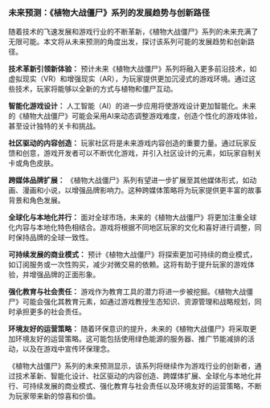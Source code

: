 ### 未来预测：《植物大战僵尸》系列的发展趋势与创新路径

随着技术的飞速发展和游戏行业的不断革新，《植物大战僵尸》系列的未来充满了无限可能。本文将从未来预测的角度出发，探讨该系列可能的发展趋势和创新路径。

**技术革新引领新体验：**
预计未来《植物大战僵尸》系列将融入更多前沿技术，如虚拟现实（VR）和增强现实（AR），为玩家提供更加沉浸式的游戏环境。通过这些技术，玩家将能够以全新的方式与植物和僵尸互动。

**智能化游戏设计：**
人工智能（AI）的进一步应用将使游戏设计更加智能化。未来的《植物大战僵尸》可能会采用AI来动态调整游戏难度，创造个性化的游戏体验，甚至设计独特的关卡和挑战。

**社区驱动的内容创造：**
玩家社区将是未来游戏内容创造的重要力量。通过玩家反馈和创意，游戏开发者可以不断优化游戏，并引入社区设计的元素，如玩家自制关卡或角色皮肤。

**跨媒体品牌扩展：**
《植物大战僵尸》系列有望进一步扩展至其他媒体形式，如动画、漫画和小说，以增强品牌影响力。这种跨媒体策略将为玩家提供更丰富的故事背景和角色发展。

**全球化与本地化并行：**
面对全球市场，未来的《植物大战僵尸》将更加注重全球化内容与本地化特色相结合。游戏将根据不同地区玩家的文化和喜好进行调整，同时保持品牌的全球一致性。

**可持续发展的商业模式：**
预计《植物大战僵尸》将探索更加可持续的商业模式，如订阅服务或一次性购买，减少对微交易的依赖。这将有助于提升玩家的游戏体验，并增强品牌的正面形象。

**强化教育与社会责任：**
游戏作为教育工具的潜力将进一步被挖掘。《植物大战僵尸》可能会强化其教育元素，如通过游戏教授生态知识、资源管理和战略规划，同时承担更多的社会责任。

**环境友好的运营策略：**
随着环保意识的提升，未来的《植物大战僵尸》将采取更加环境友好的运营策略。这可能包括使用绿色能源的服务器、推广节能减排的活动，以及在游戏中宣传环保理念。

《植物大战僵尸》系列的未来预测显示，该系列将继续作为游戏行业的创新者，通过技术革新、智能化设计、社区驱动的内容创造、跨媒体扩展、全球化与本地化并行、可持续发展的商业模式、强化教育与社会责任以及环境友好的运营策略，不断为玩家带来新的惊喜和价值。